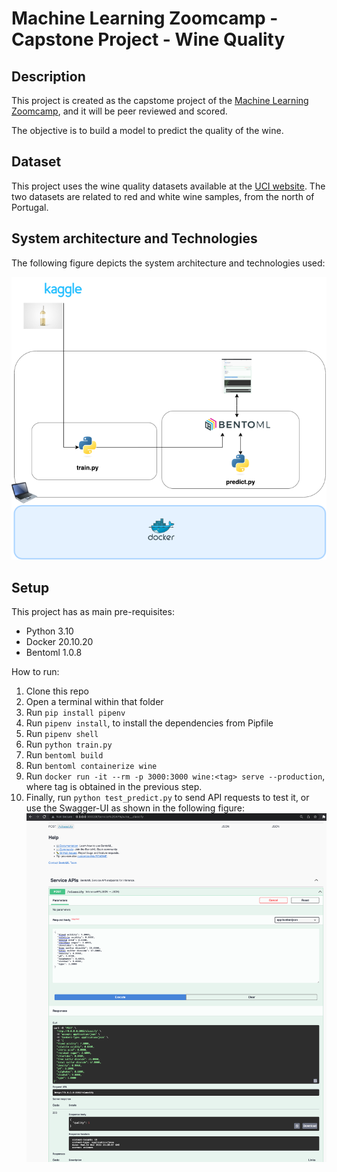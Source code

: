 # Machine Learning Zoomcamp - Capstone Project -  Wine Quality


## Description

This project is created as the capstome project of the [Machine Learning Zoomcamp](https://github.com/alexeygrigorev/mlbookcamp-code/tree/master/course-zoomcamp), and it will be peer reviewed and scored.

The objective is to build a model to predict the quality of the wine. 



## Dataset

This project uses the wine quality datasets available at the [UCI website](https://archive.ics.uci.edu/ml/datasets/wine+quality).
The two datasets are related to red and white wine samples, from the north of Portugal.


## System architecture and Technologies

The following figure depicts the system architecture and technologies used:

![Architecture](./imgs/project_architecture.png)

## Setup

This project has as main pre-requisites:
- Python 3.10
- Docker 20.10.20
- Bentoml 1.0.8

How to run:
1. Clone this repo
2. Open a terminal within that folder
3. Run `pip install pipenv`
4. Run `pipenv install`, to install the dependencies from Pipfile 
5. Run `pipenv shell`
6. Run `python train.py`
7. Run `bentoml build`
8. Run `bentoml containerize wine`
9. Run `docker run -it --rm -p 3000:3000 wine:<tag> serve --production`, where tag is obtained in the previous step.
10. Finally, run `python test_predict.py` to send API requests to test it, or use the Swagger-UI as shown in the following figure:
![Swagger-UI](./imgs/swagger_ui.png)
